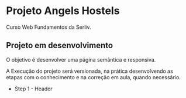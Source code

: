 # Projeto Angels Hostels

Curso Web Fundamentos da Serliv. 

## Projeto em desenvolvimento

O objetivo é desenvolver uma página semântica e responsiva. 

A Execução do projeto será versionada, na prática desenvolvendo as etapas com o conhecimento e na correção em aula, quando necessário.  

<ul>
<li>Step 1 - Header</li>
</ul>



